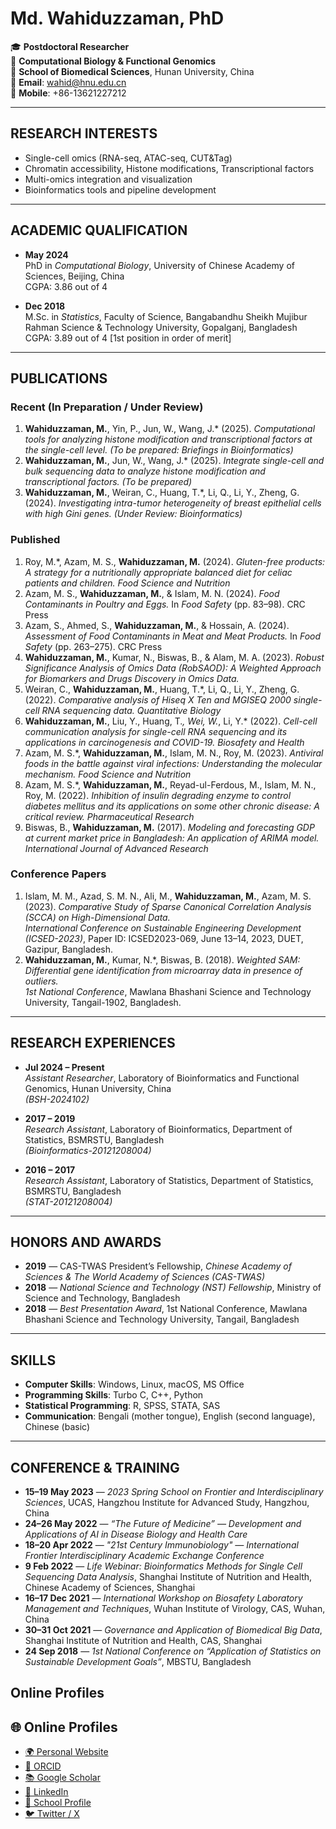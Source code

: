 # Md. Wahiduzzaman, PhD

🎓 **Postdoctoral Researcher**  
🧬 **Computational Biology & Functional Genomics**  
🏫 **School of Biomedical Sciences**, Hunan University, China  
📧 **Email**: wahid@hnu.edu.cn  
📱 **Mobile**: +86-13621227212

---

## RESEARCH INTERESTS

- Single-cell omics (RNA-seq, ATAC-seq, CUT&Tag)  
- Chromatin accessibility, Histone modifications, Transcriptional factors  
- Multi-omics integration and visualization  
- Bioinformatics tools and pipeline development

---
## ACADEMIC QUALIFICATION

- **May 2024**  
  PhD in *Computational Biology*, University of Chinese Academy of Sciences, Beijing, China  
  CGPA: 3.86 out of 4  

- **Dec 2018**  
  M.Sc. in *Statistics*, Faculty of Science, Bangabandhu Sheikh Mujibur Rahman Science & Technology University, Gopalganj, Bangladesh  
  CGPA: 3.89 out of 4 [1st position in order of merit] 

---

## PUBLICATIONS

### **Recent (In Preparation / Under Review)**

1. **Wahiduzzaman, M.**, Yin, P., Jun, W., Wang, J.* (2025). *Computational tools for analyzing histone modification and transcriptional factors at the single-cell level.* *(To be prepared: Briefings in Bioinformatics)*  
2. **Wahiduzzaman, M.**, Jun, W., Wang, J.* (2025). *Integrate single-cell and bulk sequencing data to analyze histone modification and transcriptional factors.* *(To be prepared)*  
3. **Wahiduzzaman, M.**, Weiran, C., Huang, T.*, Li, Q., Li, Y., Zheng, G. (2024). *Investigating intra-tumor heterogeneity of breast epithelial cells with high Gini genes.* *(Under Review: Bioinformatics)*  

### **Published**

1. Roy, M.*, Azam, M. S., **Wahiduzzaman, M.** (2024). *Gluten-free products: A strategy for a nutritionally appropriate balanced diet for celiac patients and children.* *Food Science and Nutrition*  
2. Azam, M. S., **Wahiduzzaman, M.**, & Islam, M. N. (2024). *Food Contaminants in Poultry and Eggs.* In *Food Safety* (pp. 83–98). CRC Press  
3. Azam, S., Ahmed, S., **Wahiduzzaman, M.**, & Hossain, A. (2024). *Assessment of Food Contaminants in Meat and Meat Products.* In *Food Safety* (pp. 263–275). CRC Press  
4. **Wahiduzzaman, M.**, Kumar, N., Biswas, B., & Alam, M. A. (2023). *Robust Significance Analysis of Omics Data (RobSAOD): A Weighted Approach for Biomarkers and Drugs Discovery in Omics Data.*  
5. Weiran, C., **Wahiduzzaman, M.**, Huang, T.*, Li, Q., Li, Y., Zheng, G. (2022). *Comparative analysis of Hiseq X Ten and MGISEQ 2000 single-cell RNA sequencing data.* *Quantitative Biology*  
6. **Wahiduzzaman, M.**, Liu, Y., Huang, T.*, Wei, W.*, Li, Y.* (2022). *Cell-cell communication analysis for single-cell RNA sequencing and its applications in carcinogenesis and COVID-19.* *Biosafety and Health*  
7. Azam, M. S.*, **Wahiduzzaman, M.**, Islam, M. N., Roy, M. (2023). *Antiviral foods in the battle against viral infections: Understanding the molecular mechanism.* *Food Science and Nutrition*  
8. Azam, M. S.*, **Wahiduzzaman, M.**, Reyad-ul-Ferdous, M., Islam, M. N., Roy, M. (2022). *Inhibition of insulin degrading enzyme to control diabetes mellitus and its applications on some other chronic disease: A critical review.* *Pharmaceutical Research*  
9. Biswas, B., **Wahiduzzaman, M.** (2017). *Modeling and forecasting GDP at current market price in Bangladesh: An application of ARIMA model.* *International Journal of Advanced Research*  

### **Conference Papers**

1. Islam, M. M., Azad, S. M. N., Ali, M., **Wahiduzzaman, M.**, Azam, M. S. (2023). *Comparative Study of Sparse Canonical Correlation Analysis (SCCA) on High-Dimensional Data.*  
   *International Conference on Sustainable Engineering Development (ICSED-2023)*, Paper ID: ICSED2023-069, June 13–14, 2023, DUET, Gazipur, Bangladesh.  
2. **Wahiduzzaman, M.**, Kumar, N.*, Biswas, B. (2018). *Weighted SAM: Differential gene identification from microarray data in presence of outliers.*  
   *1st National Conference*, Mawlana Bhashani Science and Technology University, Tangail-1902, Bangladesh.

---

## RESEARCH EXPERIENCES

- **Jul 2024 – Present**  
  *Assistant Researcher*, Laboratory of Bioinformatics and Functional Genomics, Hunan University, China  
  *(BSH-2024102)*  

- **2017 – 2019**  
  *Research Assistant*, Laboratory of Bioinformatics, Department of Statistics, BSMRSTU, Bangladesh  
  *(Bioinformatics-20121208004)*  

- **2016 – 2017**  
  *Research Assistant*, Laboratory of Statistics, Department of Statistics, BSMRSTU, Bangladesh  
  *(STAT-20121208004)*  

---

## HONORS AND AWARDS

- **2019** — CAS-TWAS President’s Fellowship, *Chinese Academy of Sciences & The World Academy of Sciences (CAS-TWAS)*  
- **2018** — *National Science and Technology (NST) Fellowship*, Ministry of Science and Technology, Bangladesh  
- **2018** — *Best Presentation Award*, 1st National Conference, Mawlana Bhashani Science and Technology University, Tangail, Bangladesh  

---

## SKILLS

- **Computer Skills**: Windows, Linux, macOS, MS Office  
- **Programming Skills**: Turbo C, C++, Python  
- **Statistical Programming**: R, SPSS, STATA, SAS  
- **Communication**: Bengali (mother tongue), English (second language), Chinese (basic)  

---

## CONFERENCE & TRAINING

- **15–19 May 2023** — *2023 Spring School on Frontier and Interdisciplinary Sciences*, UCAS, Hangzhou Institute for Advanced Study, Hangzhou, China  
- **24–26 May 2022** — *“The Future of Medicine” — Development and Applications of AI in Disease Biology and Health Care*  
- **18–20 Apr 2022** — *"21st Century Immunobiology" — International Frontier Interdisciplinary Academic Exchange Conference*  
- **9 Feb 2022** — *Life Webinar: Bioinformatics Methods for Single Cell Sequencing Data Analysis*, Shanghai Institute of Nutrition and Health, Chinese Academy of Sciences, Shanghai  
- **16–17 Dec 2021** — *International Workshop on Biosafety Laboratory Management and Techniques*, Wuhan Institute of Virology, CAS, Wuhan, China  
- **30–31 Oct 2021** — *Governance and Application of Biomedical Big Data*, Shanghai Institute of Nutrition and Health, CAS, Shanghai  
- **24 Sep 2018** — *1st National Conference on “Application of Statistics on Sustainable Development Goals”*, MBSTU, Bangladesh  

## **Online Profiles**

## **🌐 Online Profiles**

- [🌍 Personal Website](https://sites.google.com/d/1rR7SrOcYyjRyzZx-DqGm3Crhskynh0EL/p/1SdWLaPZGnx36JJtp-OJmxQuLhtkZAqod/edit)  
- [🧬 ORCID](https://orcid.org/0000-0001-8288-2884)  
- [📚 Google Scholar](https://scholar.google.com/citations?user=FJbVDIwAAAAJ)  
- [💼 LinkedIn](https://www.linkedin.com/in/drwahidcompbio/)  
- [🏫 School Profile](http://smyjy.hnu.edu.cn/index.htm)  
- [🐦 Twitter / X](https://x.com/MdWahid21812193)
